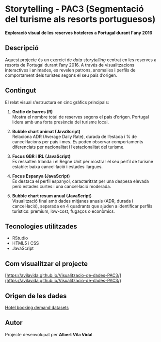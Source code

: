 # Storytelling - PAC3 (Segmentació del turisme als resorts portuguesos)

**Exploració visual de les reserves hoteleres a Portugal durant l'any 2016**

## Descripció
Aquest projecte és un exercici de *data storytelling* centrat en les reserves a resorts de Portugal durant l’any 2016. A través de visualitzacions interactives i animades, es revelen patrons, anomalies i perfils de comportament dels turistes segons el seu país d’origen.

## Contingut
El relat visual s’estructura en cinc gràfics principals:

1. **Gràfic de barres (R)**  
   Mostra el nombre total de reserves segons el país d’origen. Portugal lidera amb una forta presència del turisme local.

2. **Bubble chart animat (JavaScript)**  
   Relaciona ADR (Average Daily Rate), durada de l’estada i % de cancel·lacions per país i mes. Es poden observar comportaments diferenciats per nacionalitat i l’estacionalitat del turisme.

3. **Focus GBR i IRL (JavaScript)**  
   Es ressalten Irlanda i el Regne Unit per mostrar el seu perfil de turisme estable: baixa cancel·lació i estades llargues.

4. **Focus Espanya (JavaScript)**  
   Es destaca el perfil espanyol, caracteritzat per una despesa elevada però estades curtes i una cancel·lació moderada.

5. **Bubble chart resum anual (JavaScript)**  
   Visualització final amb dades mitjanes anuals (ADR, durada i cancel·lació), separada en 4 quadrants que ajuden a identificar perfils turístics: premium, low-cost, fugaços o econòmics.

## Tecnologies utilitzades
- RStudio
- HTML5 i CSS
- JavaScript

## Com visualitzar el projecte
[https://avilavida.github.io/Visualitzacio-de-dades-PAC3/](https://avilavida.github.io/Visualitzacio-de-dades-PAC3/)

## Origen de les dades
[Hotel booking demand datasets](https://www.sciencedirect.com/science/article/pii/S2352340918315191)

## Autor
Projecte desenvolupat per **Albert Vila Vidal**.
